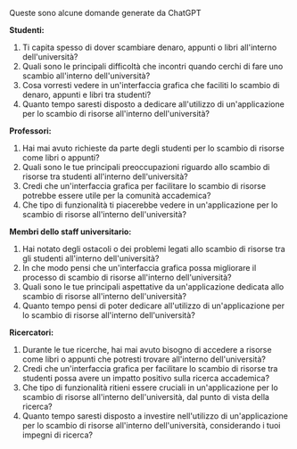 Queste sono alcune domande generate da ChatGPT

**Studenti:**

1. Ti capita spesso di dover scambiare denaro, appunti o libri all'interno dell'università?
2. Quali sono le principali difficoltà che incontri quando cerchi di fare uno scambio all'interno dell'università?
3. Cosa vorresti vedere in un'interfaccia grafica che faciliti lo scambio di denaro, appunti e libri tra studenti?
4. Quanto tempo saresti disposto a dedicare all'utilizzo di un'applicazione per lo scambio di risorse all'interno dell'università?


**Professori:**

1. Hai mai avuto richieste da parte degli studenti per lo scambio di risorse come libri o appunti?
2. Quali sono le tue principali preoccupazioni riguardo allo scambio di risorse tra studenti all'interno dell'università?
3. Credi che un'interfaccia grafica per facilitare lo scambio di risorse potrebbe essere utile per la comunità accademica?
4. Che tipo di funzionalità ti piacerebbe vedere in un'applicazione per lo scambio di risorse all'interno dell'università?


**Membri dello staff universitario:**

1. Hai notato degli ostacoli o dei problemi legati allo scambio di risorse tra gli studenti all'interno dell'università?
2. In che modo pensi che un'interfaccia grafica possa migliorare il processo di scambio di risorse all'interno dell'università?
3. Quali sono le tue principali aspettative da un'applicazione dedicata allo scambio di risorse all'interno dell'università?
4. Quanto tempo pensi di poter dedicare all'utilizzo di un'applicazione per lo scambio di risorse all'interno dell'università?


**Ricercatori:**

1. Durante le tue ricerche, hai mai avuto bisogno di accedere a risorse come libri o appunti che potresti trovare all'interno dell'università?
2. Credi che un'interfaccia grafica per facilitare lo scambio di risorse tra studenti possa avere un impatto positivo sulla ricerca accademica?
3. Che tipo di funzionalità ritieni essere cruciali in un'applicazione per lo scambio di risorse all'interno dell'università, dal punto di vista della ricerca?
4. Quanto tempo saresti disposto a investire nell'utilizzo di un'applicazione per lo scambio di risorse all'interno dell'università, considerando i tuoi impegni di ricerca?
